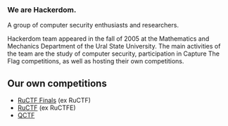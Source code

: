 ### We are Hackerdom.
A group of computer security enthusiasts and researchers.

Hackerdom team appeared in the fall of 2005 at the Mathematics and Mechanics Department of the Ural State University. The main activities of the team are the study of computer security, participation in Capture The Flag competitions, as well as hosting their own competitions.

## Our own competitions
- [RuCTF Finals](https://ructf.org) (ex RuCTF)
- [RuCTF](https://ructf.org/) (ex RuCTFE)
- [QCTF](https://qctf.org)
